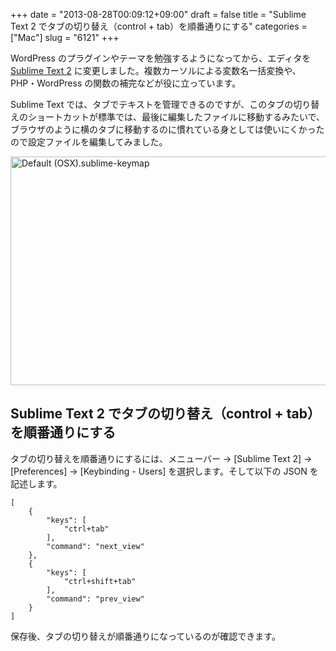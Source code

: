 +++
date = "2013-08-28T00:09:12+09:00"
draft = false
title = "Sublime Text 2 でタブの切り替え（control + tab）を順番通りにする"
categories = ["Mac"]
slug = "6121"
+++

WordPress のプラグインやテーマを勉強するようになってから、エディタを <a href="http://www.sublimetext.com/2" target="_blank">Sublime Text 2</a> に変更しました。複数カーソルによる変数名一括変換や、PHP・WordPress の関数の補完などが役に立っています。

Sublime Text では、タブでテキストを管理できるのですが、このタブの切り替えのショートカットが標準では、最後に編集したファイルに移動するみたいで、ブラウザのように横のタブに移動するのに慣れている身としては使いにくかったので設定ファイルを編集してみました。

<img src="/images/2013/08/Default-OSX.sublime-keymap.png" alt="Default (OSX).sublime-keymap" width="640" height="366" class="align-center size-full wp-image-6123" />

<h2>Sublime Text 2 でタブの切り替え（control + tab）を順番通りにする</h2>

タブの切り替えを順番通りにするには、メニューバー → [Sublime Text 2] → [Preferences] → [Keybinding - Users] を選択します。そして以下の JSON を記述します。

<pre><code>[
    {
        "keys": [
            "ctrl+tab"
        ],
        "command": "next_view"
    },
    {
        "keys": [
            "ctrl+shift+tab"
        ],
        "command": "prev_view"
    }
]</code></pre>

保存後、タブの切り替えが順番通りになっているのが確認できます。
